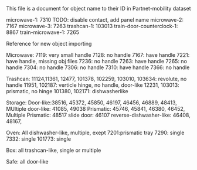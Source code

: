 This file is a document for object name to their ID in Partnet-mobility dataset

microwave-1: 7310 TODO: disable contact, add panel name
microwave-2: 7167
microwave-3: 7263
trashcan-1: 103013
train-door-counterclock-1: 8867
train-microwave-1: 7265



Reference for new object importing

Microwave: 
    7119: very small handle
    7128: no handle
    7167: have handle
    7221: have handle, missing obj files
    7236: no handle
    7263: have handle
    7265: no handle
    7304: no handle
    7306: no handle
    7310: have handle
    7366: no handle

Trashcan:
    11124,11361, 12477, 101378, 102259, 103010, 103634: revolute, no handle
    11951, 102187: verticle hinge, no handle, door-like
    12231, 103013: prismatic, no hinge
    101380, 102171: dishwasherlike

Storage:
    Door-like:38516, 45372, 45850, 46197, 46456, 46889, 48413, 
    MUltiple door-like: 41085, 49038
    Prismatic: 45746, 45841, 46380, 46452, 
    Multiple Prismatic: 48517
    slide door: 46107
    reverse-dishwasher-like: 46408, 48167, 


Oven: 
    All dishwasher-like, multiple, exept
    7201:prismatic tray
    7290: single
    7332: single
    101773: single

Box: all trashcan-like, single or multiple

Safe: all door-like











